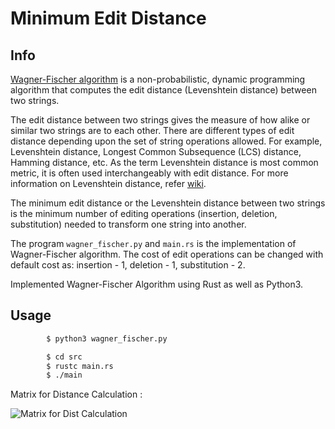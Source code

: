 # Minimum Edit Distance

## Info 

[Wagner-Fischer algorithm](https://en.wikipedia.org/wiki/Wagner%E2%80%93Fischer_algorithm) is a non-probabilistic, dynamic programming algorithm that computes the edit distance (Levenshtein distance) between two strings. 

The edit distance between two strings gives the measure of how alike or similar two strings are to each other.
There are different types of edit distance depending upon the set of string operations allowed. For example, Levenshtein distance, Longest Common Subsequence (LCS) distance, Hamming distance, etc.
As the term Levenshtein distance is most common metric, it is often used interchangeably with edit distance.
For more information on Levenshtein distance, refer [wiki](https://en.wikipedia.org/wiki/Levenshtein_distance).

The minimum edit distance or the Levenshtein distance between two strings is the minimum number of editing operations (insertion, deletion, substitution) needed to transform one string into another.

The program `wagner_fischer.py` and `main.rs` is the implementation of Wagner-Fischer algorithm. The cost of edit operations can be changed with default cost as: insertion - 1, deletion - 1, substitution - 2.

Implemented Wagner-Fischer Algorithm using Rust as well as Python3.

## Usage


```bash
        $ python3 wagner_fischer.py

```

```bash
        $ cd src
        $ rustc main.rs
        $ ./main


```


Matrix for Distance Calculation :

![Matrix for Dist Calculation](images/example_matrix.png) 